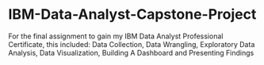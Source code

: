 # IBM-Data-Analyst-Capstone-Project
For the final assignment to gain my IBM Data Analyst Professional Certificate, this included: Data Collection, Data Wrangling, Exploratory Data Analysis, Data Visualization, Building A Dashboard and Presenting Findings
